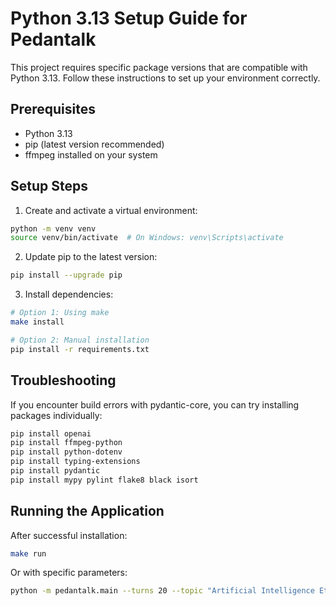 # Python 3.13 Setup Guide for Pedantalk

This project requires specific package versions that are compatible with Python 3.13. Follow these instructions to set up your environment correctly.

## Prerequisites

- Python 3.13
- pip (latest version recommended)
- ffmpeg installed on your system

## Setup Steps

1. Create and activate a virtual environment:

```bash
python -m venv venv
source venv/bin/activate  # On Windows: venv\Scripts\activate
```

2. Update pip to the latest version:

```bash
pip install --upgrade pip
```

3. Install dependencies:

```bash
# Option 1: Using make
make install

# Option 2: Manual installation
pip install -r requirements.txt
```

## Troubleshooting

If you encounter build errors with pydantic-core, you can try installing packages individually:

```bash
pip install openai
pip install ffmpeg-python
pip install python-dotenv
pip install typing-extensions
pip install pydantic
pip install mypy pylint flake8 black isort
```

## Running the Application

After successful installation:

```bash
make run
```

Or with specific parameters:

```bash
python -m pedantalk.main --turns 20 --topic "Artificial Intelligence Ethics"
```
